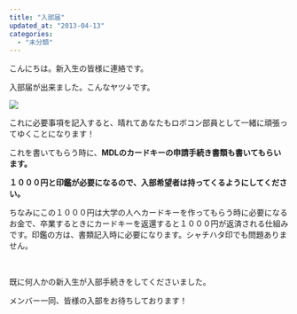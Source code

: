 ```yaml
---
title: "入部届"
updated_at: "2013-04-13"
categories: 
  - "未分類"
---
```


こんにちは。新入生の皆様に連絡です。

入部届が出来ました。こんなヤツ↓です。

[![](images/7-300x225.jpg)](http://technouskit.net/blog/wp-content/uploads/2013/04/7.jpg)

これに必要事項を記入すると、晴れてあなたもロボコン部員として一緒に頑張ってゆくことになります！

これを書いてもらう時に、**MDLのカードキーの申請手続き書類も書いてもらいます。**

**１０００円と印鑑が必要になるので、入部希望者は持ってくるようにしてください。**

ちなみにこの１０００円は大学の人へカードキーを作ってもらう時に必要になるお金で、卒業するときにカードキーを返還すると１０００円が返済される仕組みです。印鑑の方は、書類記入時に必要になります。シャチハタ印でも問題ありません。

 

既に何人かの新入生が入部手続きをしてくださいました。

メンバー一同、皆様の入部をお待ちしております！
